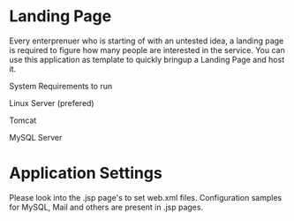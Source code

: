 # Landing Page 

Every enterprenuer who is starting of with an untested idea, a landing page is required to figure how many people are interested in the service. You can use this application as template to quickly bringup a Landing Page and host it.

System Requirements to run 

Linux Server (prefered) 

Tomcat

MySQL Server

# Application Settings

Please look into the .jsp page's to set web.xml files. Configuration samples for MySQL, Mail and others are present in .jsp pages.
